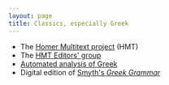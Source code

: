 ```yaml
---
layout: page
title: Classics, especially Greek
---
```





- The [Homer Multitext project](http://homermultitext.github.io/) (HMT)
- The [HMT Editors' group](http://hmteditors.github.io/)
- [Automated analysis of Greek](http://neelsmith.github.io/greeklang/)
- Digital edition of [Smyth's *Greek Grammar*](http://neelsmith.github.io/smyth/)
